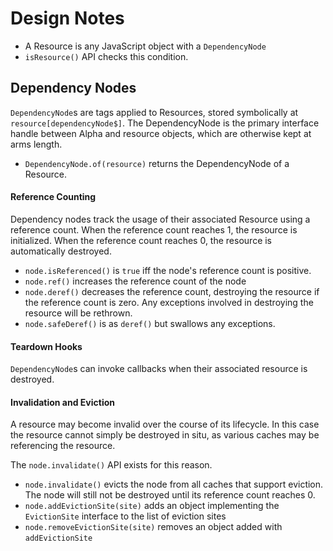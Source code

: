 
# Design Notes

- A Resource is any JavaScript object with a `DependencyNode`
- `isResource()` API checks this condition.

## Dependency Nodes
`DependencyNode`s are tags applied to Resources, stored symbolically at `resource[dependencyNode$]`. The DependencyNode is the primary interface handle between Alpha and resource objects, which are otherwise kept at arms length.

- `DependencyNode.of(resource)` returns the DependencyNode of a Resource.

#### Reference Counting
Dependency nodes track the usage of their associated Resource using a reference count. When the reference count reaches 1, the resource is initialized. When the reference count reaches 0, the resource is automatically destroyed.

- `node.isReferenced()` is `true` iff the node's reference count is positive.
- `node.ref()` increases the reference count of the node
- `node.deref()` decreases the reference count, destroying the resource if the reference count is zero. Any exceptions involved in destroying the resource will be rethrown.
- `node.safeDeref()` is as `deref()` but swallows any exceptions.

#### Teardown Hooks
`DependencyNode`s can invoke callbacks when their associated resource is destroyed.

#### Invalidation and Eviction
A resource may become invalid over the course of its lifecycle. In this case the resource cannot simply be destroyed in situ, as various caches may be referencing the resource.

The `node.invalidate()` API exists for this reason.

- `node.invalidate()` evicts the node from all caches that support eviction. The node will still not be destroyed until its reference count reaches 0.
- `node.addEvictionSite(site)` adds an object implementing the `EvictionSite` interface to the list of eviction sites
- `node.removeEvictionSite(site)` removes an object added with `addEvictionSite`
